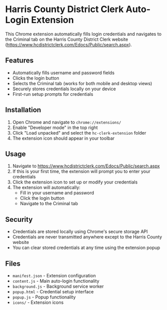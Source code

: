 # Harris County District Clerk Auto-Login Extension

This Chrome extension automatically fills login credentials and navigates to the Criminal tab on the Harris County District Clerk website (https://www.hcdistrictclerk.com/Edocs/Public/search.aspx).

## Features

- Automatically fills username and password fields
- Clicks the login button
- Selects the Criminal tab (works for both mobile and desktop views)
- Securely stores credentials locally on your device
- First-run setup prompts for credentials

## Installation

1. Open Chrome and navigate to `chrome://extensions/`
2. Enable "Developer mode" in the top right
3. Click "Load unpacked" and select the `hc-clerk-extension` folder
4. The extension icon should appear in your toolbar

## Usage

1. Navigate to https://www.hcdistrictclerk.com/Edocs/Public/search.aspx
2. If this is your first time, the extension will prompt you to enter your credentials
3. Click the extension icon to set up or modify your credentials
4. The extension will automatically:
   - Fill in your username and password
   - Click the login button
   - Navigate to the Criminal tab

## Security

- Credentials are stored locally using Chrome's secure storage API
- Credentials are never transmitted anywhere except to the Harris County website
- You can clear stored credentials at any time using the extension popup

## Files

- `manifest.json` - Extension configuration
- `content.js` - Main auto-login functionality
- `background.js` - Background service worker
- `popup.html` - Credential setup interface
- `popup.js` - Popup functionality
- `icons/` - Extension icons 